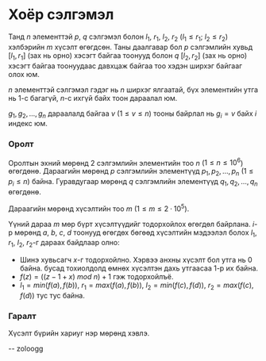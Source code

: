 Хоёр сэлгэмэл
=============
Танд $n$ элементтэй $p$, $q$ сэлгэмэл болон $l_1$, $r_1$, $l_2$, $r_2$ ($l_1 ≤ r_1$; $l_2  ≤ r_2$) хэлбэрийн $m$ хүсэлт өгөгдсөн. Таны даалгавар бол $p$ сэлгэмлийн хувьд $[l_1, r_1]$ (зах нь орно) хэсэгт байгаа тоонууд болон $q$  $[l_2, r_2]$ (зах нь орно) хэсэгт байгаа тоонуудаас давхцаж байгаа тоо хэдэн ширхэг байгааг олох юм.

$n$ элементтэй сэлгэмэл гэдэг нь $n$ ширхэг ялгаатай, бүх элементийн утга нь $1$-с багагүй, $n$-с ихгүй байх тоон дараалал юм.

$g_1, g_2, ... , g_n$ дараалалд байгаа $v$ ($1 ≤ v ≤ n$) тооны байрлал нь $g_i = v$ байх $i$ индекс юм.


### Оролт
Оролтын эхний мөрөнд $2$ сэлгэмлийн элементийн тоо $n$ ($1 ≤ n ≤ 10^6$) өгөгдөнө. Дараагийн мөрөнд $p$ сэлгэмлийн элементүүд $p_1, p_2, ... , p_n$ ($1 ≤ p_i ≤ n$) байна. Гуравдугаар мөрөнд $q$ сэлгэмлийн элементүүд $q_1, q_2, ... , q_n$ өгөгдөнө.

Дараагийн мөрөнд хүсэлтийн тоо $m$ ($1 ≤ m ≤ 2·10^5$).

Үүний дараа $m$ мөр бүрт хүсэлтүүдийг тодорхойлох өгөгдөл байрлана. $i$-р мөрөнд $a$, $b$, $c$, $d$ тоонууд өгөгдөх бөгөөд хүсэлтийн мэдээлэл болох $l_1, r_1$, $l_2$, $r_2$-г дараах байдлаар олно:

 - Шинэ хувьсагч $x$-г тодорхойлно. Хэрвээ анхны хүсэлт бол утга нь $0$ байна. бусад тохиолдолд өмнөх хүсэлтэн дахь утгаасаа $1$-р их байна.
 - $f(z) = ((z - 1 + x) \ mod \ n) + 1$ гэж тодорхойлъё.
 - $l_1 = min(f(a), f(b))$, $r_1 = max(f(a), f(b))$, $l_2 = min(f(c), f(d))$, $r_2 = max(f(c), f(d))$ тус тус байна.

 
### Гаралт
Хүсэлт бүрийн хариуг нэр мөрөнд хэвлэ.

-- zoloogg
